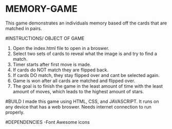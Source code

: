 # MEMORY-GAME
This game demonstrates an individuals memory based off the cards that are matched in pairs.


#INSTRUCTIONS/ OBJECT OF GAME
1. Open the index.html file to open in a broswer.
2. Select two sets of cards to reveal what the image is and try to find a match.
3. Timer starts after first move is made.
4. If cards do NOT match they are flipped back.
5. If cards DO match, they stay flipped over and cant be selected again.
6. Game is won after all cards are matched and flipped over.
7. The goal is to finish the game in the least amount of time with the least amount of moves, which leads to the highest amount of stars.


#BUILD
I made this game using HTML, CSS, and JAVASCRIPT. It runs on any device that has a web broswer. Needs internet connection to run properly.


#DEPENDENCIES
-Font Awesome icons
